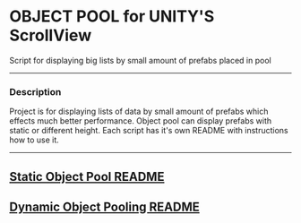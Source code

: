 # OBJECT POOL for UNITY'S ScrollView
Script for displaying big lists by small amount of prefabs placed in pool

---

### Description
Project is for displaying lists of data by small amount of prefabs which effects much better performance.
Object pool can display prefabs with static or different height. 
Each script has it's own README with instructions how to use it.

---
## [Static Object Pool README](Static/README.md)
## [Dynamic Object Pooling README](Dynamic/README.md)